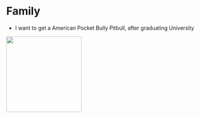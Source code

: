 # Family
- I want to get a American Pocket Bully Pitbull, after graduating University 

<img src= "https://betterpet.com/wp-content/uploads/2023/03/pocket-bully-portrait.jpg"
height="200px"/>
